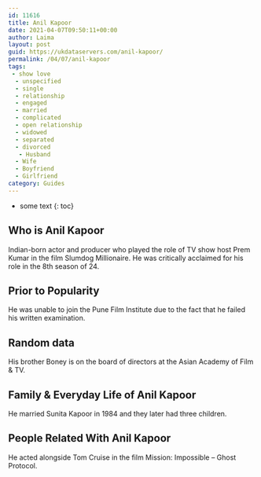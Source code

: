 ```yaml
---
id: 11616
title: Anil Kapoor
date: 2021-04-07T09:50:11+00:00
author: Laima
layout: post
guid: https://ukdataservers.com/anil-kapoor/
permalink: /04/07/anil-kapoor
tags:
 - show love
  - unspecified
  - single
  - relationship
  - engaged
  - married
  - complicated
  - open relationship
  - widowed
  - separated
  - divorced
   - Husband
  - Wife
  - Boyfriend
  - Girlfriend
category: Guides
---
```


* some text
{: toc}


## Who is Anil Kapoor
                  
                  
                  
Indian-born actor and producer who played the role of TV show host Prem Kumar in the film Slumdog Millionaire. He was critically acclaimed for his role in the 8th season of 24. 
                  
              
            
              
            
                
                
                
## Prior to Popularity
                  
                  
                  
He was unable to join the Pune Film Institute due to the fact that he failed his written examination.
                  
              
            
              
            
                
                
                
## Random data
                  
                  
                  
His brother Boney is on the board of directors at the Asian Academy of Film & TV.
                  
              
            
              
            
                
                
                
## Family & Everyday Life of Anil Kapoor
                  
                  
                  
He married Sunita Kapoor in 1984 and they later had three children.
                  
              
            
              
            
                
                
                
## People Related With Anil Kapoor
                  
                  
                  
He acted alongside Tom Cruise in the film Mission: Impossible &#8211; Ghost Protocol. 
                  
              
            
              
            
                
              
            
              
              
            
            
              
            
          
          
          